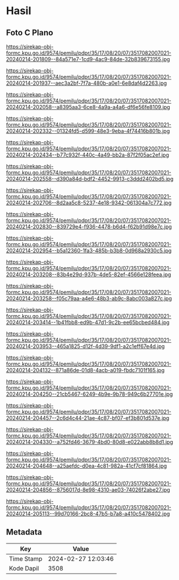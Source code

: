 # Hasil

## Foto C Plano

https://sirekap-obj-formc.kpu.go.id/9574/pemilu/pdpr/35/17/08/20/07/3517082007021-20240214-201809--84a571e7-1cd9-4ac9-84de-32b839673155.jpg

https://sirekap-obj-formc.kpu.go.id/9574/pemilu/pdpr/35/17/08/20/07/3517082007021-20240214-201937--aec3a2bf-7f7a-480b-a0e1-6e8daf4d2263.jpg

https://sirekap-obj-formc.kpu.go.id/9574/pemilu/pdpr/35/17/08/20/07/3517082007021-20240214-202058--a8395aa3-6ce8-4a9a-a4a6-df6e56fe8109.jpg

https://sirekap-obj-formc.kpu.go.id/9574/pemilu/pdpr/35/17/08/20/07/3517082007021-20240214-202332--01324fd5-d599-48e3-9eba-4f74416b801b.jpg

https://sirekap-obj-formc.kpu.go.id/9574/pemilu/pdpr/35/17/08/20/07/3517082007021-20240214-202434--b77c932f-440c-4a49-bb2a-87f2f05ac2ef.jpg

https://sirekap-obj-formc.kpu.go.id/9574/pemilu/pdpr/35/17/08/20/07/3517082007021-20240214-202558--d390a84d-bdf2-4452-9913-c3ddd2402bd5.jpg

https://sirekap-obj-formc.kpu.go.id/9574/pemilu/pdpr/35/17/08/20/07/3517082007021-20240214-202706--8d2aa5c8-5237-4e18-9342-061304a7c772.jpg

https://sirekap-obj-formc.kpu.go.id/9574/pemilu/pdpr/35/17/08/20/07/3517082007021-20240214-202830--839729e4-f936-4478-b6d4-f62b91d98e7c.jpg

https://sirekap-obj-formc.kpu.go.id/9574/pemilu/pdpr/35/17/08/20/07/3517082007021-20240214-202954--b5a12360-1fa3-485b-b3b8-0d968a2930c5.jpg

https://sirekap-obj-formc.kpu.go.id/9574/pemilu/pdpr/35/17/08/20/07/3517082007021-20240214-203208--83b4e29d-937b-4de5-82ef-4566e128feea.jpg

https://sirekap-obj-formc.kpu.go.id/9574/pemilu/pdpr/35/17/08/20/07/3517082007021-20240214-203258--f05c79aa-a4e6-48b3-ab9c-8abc003a827c.jpg

https://sirekap-obj-formc.kpu.go.id/9574/pemilu/pdpr/35/17/08/20/07/3517082007021-20240214-203414--1b41fbb8-ed9b-47d1-9c2b-ee65bcbed484.jpg

https://sirekap-obj-formc.kpu.go.id/9574/pemilu/pdpr/35/17/08/20/07/3517082007021-20240214-203953--465a1825-d12f-4d39-9df1-a2c1eff67e4d.jpg

https://sirekap-obj-formc.kpu.go.id/9574/pemilu/pdpr/35/17/08/20/07/3517082007021-20240214-204132--871a86de-01d8-4acb-a019-fbdc7101f165.jpg

https://sirekap-obj-formc.kpu.go.id/9574/pemilu/pdpr/35/17/08/20/07/3517082007021-20240214-204250--21cb5467-6249-4b9e-9b78-949c6b27701e.jpg

https://sirekap-obj-formc.kpu.go.id/9574/pemilu/pdpr/35/17/08/20/07/3517082007021-20240214-204457--2c6d4c44-21ae-4c87-bf07-ef3b801d537e.jpg

https://sirekap-obj-formc.kpu.go.id/9574/pemilu/pdpr/35/17/08/20/07/3517082007021-20240214-204330--a752fd46-3679-4bd0-80d8-e022abb8b8d1.jpg

https://sirekap-obj-formc.kpu.go.id/9574/pemilu/pdpr/35/17/08/20/07/3517082007021-20240214-204648--a25aefdc-d0ea-4c81-982a-41cf7cf81864.jpg

https://sirekap-obj-formc.kpu.go.id/9574/pemilu/pdpr/35/17/08/20/07/3517082007021-20240214-204856--8756017d-8e98-4310-ae03-74026f2abe27.jpg

https://sirekap-obj-formc.kpu.go.id/9574/pemilu/pdpr/35/17/08/20/07/3517082007021-20240214-205113--99d70166-2bc8-47b5-b7a8-a410c5478402.jpg


## Metadata

| Key        | Value               |
| ---------- | ------------------- |
| Time Stamp | 2024-02-27 12:03:46 |
| Kode Dapil | 3508                |



